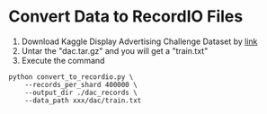 # Convert Data to RecordIO Files

1. Download Kaggle Display Advertising Challenge Dataset by [link](https://labs.criteo.com/2014/02/download-kaggle-display-advertising-challenge-dataset/)
2. Untar the "dac.tar.gz" and you will get a "train.txt"
3. Execute the command

```shell
python convert_to_recordio.py \
    --records_per_shard 400000 \
    --output_dir ./dac_records \
    --data_path xxx/dac/train.txt
```
